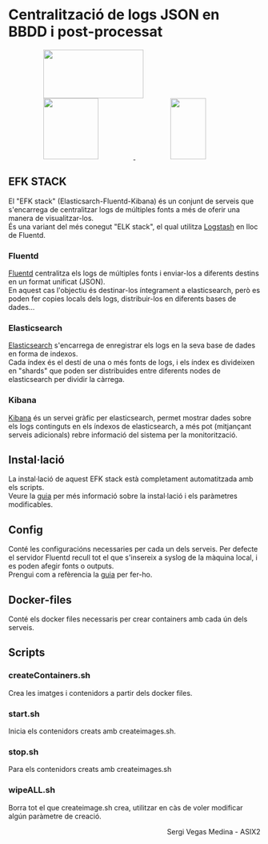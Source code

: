 # Centralització de logs JSON en BBDD i post-processat

<div>
<a href="http://www.fluentd.org/">
  <img src="http://www.fluentd.org/assets/img/miscellany/fluentd-logo.png" width="200" height="97" hspace="70" />
</a>

<a href="https://www.elastic.co/products/elasticsearch">
  <img src="https://static-www.elastic.co/assets/blt5206a5d68cf558f0/elastic-elasticsearch-fw.svg?q=120" width="110" height="122" hspace="70" />
</a>

<a href="https://www.elastic.co/products/kibana">
  <img src="https://static-www.elastic.co/assets/blt1227b0c93c157e40/elastic-kibana-fw.svg?q=120" width="71" height="122" hspace="70" />
</a>

</div>


## EFK STACK

El "EFK stack" (Elasticsarch-Fluentd-Kibana) és un conjunt de serveis que s'encarrega de centralitzar logs de múltiples fonts a més de oferir una manera de visualitzar-los.  
És una variant del més conegut "ELK stack", el qual utilitza [Logstash](https://www.elastic.co/products/logstash) en lloc de Fluentd.


### Fluentd

[Fluentd](http://www.fluentd.org/) centralitza els logs de múltiples fonts i enviar-los a diferents destins en un format unificat (JSON).  
En aquest cas l'objectiu és destinar-los íntegrament a elasticsearch, però es poden fer copies locals dels logs, distribuir-los en diferents bases de dades...


### Elasticsearch

[Elasticsearch](https://www.elastic.co/products/elasticsearch) s'encarrega de enregistrar els logs en la seva base de dades en forma de indexos.  
Cada índex és el destí de una o més fonts de logs, i els índex es divideixen en "shards" que poden ser distribuides entre diferents nodes de elasticsearch per dividir la càrrega.

### Kibana

[Kibana](https://www.elastic.co/products/kibana) és un servei gràfic per elasticsearch, permet mostrar dades sobre els logs continguts en els índexos de elasticsearch, a més pot (mitjançant serveis adicionals) rebre informació del sistema per la monitorització.
  
  
  
  
## Instal·lació

La instal·lació de aquest EFK stack està completament automatitzada amb els scripts.  
Veure la [guia](userguide.md) per més informació sobre la instal·lació i els paràmetres modificables.
  
  
  
  
## Config

Conté les configuracións necessaries per cada un dels serveis.
Per defecte el servidor Fluentd recull tot el que s'insereix a syslog de la màquina local, i es poden afegir fonts o outputs.  
Prengui com a refèrencia la [guia](userguide.md) per fer-ho.  
  
  
  
## Docker-files

Conté els docker files necessaris per crear containers amb cada ún dels serveis.

  
  
  
## Scripts

### createContainers.sh

Crea les imatges i contenidors a partir dels docker files. 

### start.sh

Inicia els contenidors creats amb createimages.sh.

### stop.sh

Para els contenidors creats amb createimages.sh

### wipeALL.sh

Borra tot el que createimage.sh crea, utilitzar en càs de voler modificar algún paràmetre de creació.


  
  
  



<p align="right" >Sergi Vegas Medina - ASIX2</p>
